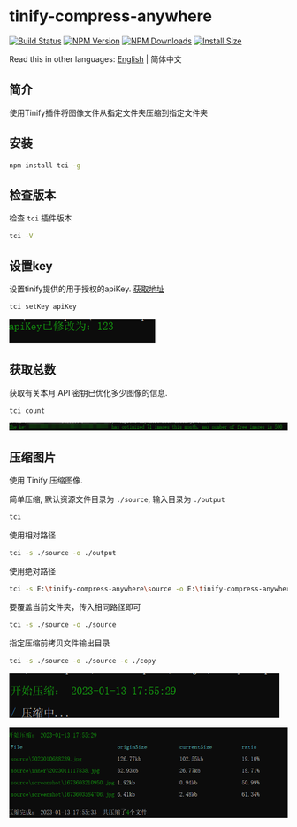 # tinify-compress-anywhere

[![Build Status](https://github.com/JadeXusq/tinify-compress-anywhere/workflows/build/badge.svg)](https://github.com/JadeXusq/tinify-compress-anywhere/actions?query=workflow%3A%22build%22)
[![NPM Version](http://img.shields.io/npm/v/tci.svg?style=flat)](https://www.npmjs.org/package/tci)
[![NPM Downloads](https://img.shields.io/npm/dm/tci.svg?style=flat)](https://npmcharts.com/compare/tci?minimal=true)
[![Install Size](https://packagephobia.now.sh/badge?p=tci)](https://packagephobia.now.sh/result?p=tci)

Read this in other languages: [English](./README.md) | 简体中文

## 简介

使用Tinify插件将图像文件从指定文件夹压缩到指定文件夹

## 安装

```sh
npm install tci -g
```

## 检查版本

检查 `tci` 插件版本

```sh
tci -V
```

## 设置key

设置tinify提供的用于授权的apiKey. [获取地址](https://tinify.com/dashboard/api)

```sh
tci setKey apiKey
```

![设置key](./source/screenshot/1673603210950.jpg)

## 获取总数

获取有关本月 API 密钥已优化多少图像的信息.

```sh
tci count
```

![获取总数](./source/screenshot/1673603584706.jpg)

## 压缩图片

使用 Tinify 压缩图像.

简单压缩, 默认资源文件目录为 `./source`, 输入目录为 `./output`

```sh
tci
```

使用相对路径

```sh
tci -s ./source -o ./output
```

使用绝对路径

```sh
tci -s E:\tinify-compress-anywhere\source -o E:\tinify-compress-anywhere\output
```

要覆盖当前文件夹，传入相同路径即可

```sh
tci -s ./source -o ./source
```

指定压缩前拷贝文件输出目录

```sh
tci -s ./source -o ./source -c ./copy
```

![压缩中](./source/screenshot/1673603740063.jpg)

![压缩完成](./source/screenshot/1673603756317.jpg)
